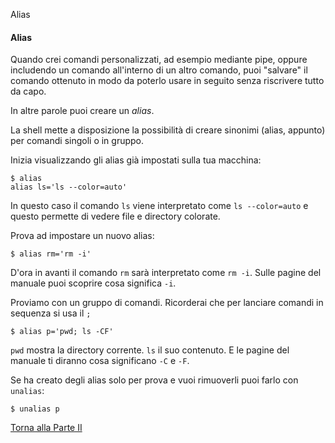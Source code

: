 Alias


#### Alias

Quando crei comandi personalizzati, ad
esempio mediante pipe, oppure includendo un comando all'interno di un altro
comando, puoi "salvare" il comando ottenuto in modo da poterlo usare
in seguito senza riscrivere tutto da capo.

In altre parole puoi creare un *alias*.

La shell mette a disposizione la possibilità
di creare sinonimi (alias, appunto) per comandi singoli o in gruppo.

Inizia visualizzando gli alias già impostati sulla tua macchina:

```
$ alias
alias ls='ls --color=auto'
```

In questo caso il comando `ls` viene interpretato come `ls --color=auto`
e questo permette di vedere file e directory colorate.

Prova ad impostare un nuovo alias:

```
$ alias rm='rm -i'
```

D'ora in avanti il comando `rm` sarà interpretato come `rm -i`.
Sulle pagine del manuale puoi scoprire cosa significa `-i`.

Proviamo con un gruppo di comandi.
Ricorderai che per lanciare comandi in sequenza si usa il `;`

```
$ alias p='pwd; ls -CF'
```

`pwd` mostra la directory corrente. `ls` il suo contenuto.
E le pagine del manuale ti diranno cosa significano `-C` e `-F`.

Se ha creato degli alias solo per prova e vuoi rimuoverli puoi farlo con `unalias`:

```
$ unalias p
```

<a href="/activities/2">Torna alla Parte II</a>

